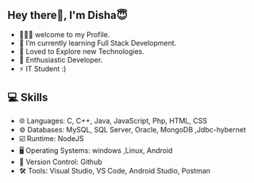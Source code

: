 ## Hey there👋, I'm Disha😇
- 👩🏼‍💻 welcome to my Profile. 
- 🌱 I’m currently learning Full Stack Development.
- 👀 Loved to Explore new Technologies.
- 🎯 Enthusiastic Developer.
- ⚡ IT Student :)

## 💻 Skills
- 🌐 Languages: C, C++, Java, JavaScript, Php, HTML, CSS 
- ⚙️ Databases: MySQL, SQL Server, Oracle, MongoDB ,Jdbc-hybernet
- ☑️ Runtime: NodeJS
- 🖥️ Operating Systems: windows ,Linux, Android
- 📜 Version Control: Github
- 🛠️ Tools: Visual Studio, VS Code, Android Studio, Postman
